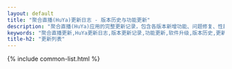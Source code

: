 ```yaml
---
layout: default
title: "聚合直播(HuYa)更新日志 - 版本历史与功能更新"
description: "聚合直播(HuYa)应用的完整更新记录，包含各版本新增功能、问题修复、性能优化等详细信息，帮助用户了解软件发展历程"
keywords: "聚合直播更新,HuYa更新日志,版本更新记录,功能更新,软件升级,版本历史,更新说明"
title-h2: "更新列表"
---
```

{% include common-list.html %}